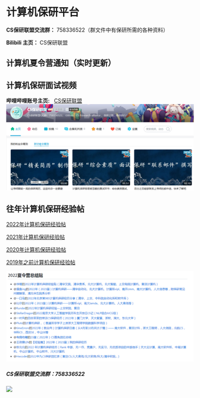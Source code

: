 # 计算机保研平台

**CS保研联盟交流群：**  758336522（群文件中有保研所需的各种资料）

**Bilibili 主页：**  CS保研联盟



## 计算机夏令营通知（实时更新）









## 计算机保研面试视频
**哔哩哔哩账号主页:** &nbsp; [CS保研联盟]([CS保研联盟的个人空间_哔哩哔哩_bilibili](https://space.bilibili.com/496909835)) 
![bilibili主页](images/B站宣传.png)





## 往年计算机保研经验帖

[2022年计算机保研经验帖](22年计算机保研经验帖.md)

[2021年计算机保研经验帖](21年计算机保研经验帖.md)

[2020年计算机保研经验帖](20年计算机保研经验帖.md)

[2019年之前计算机保研经验帖](19年之前计算机保研经验帖.md)

![计算机保研经验帖](images/%E4%BF%9D%E7%A0%94%E7%BB%8F%E9%AA%8C.png)



##### CS保研联盟交流群：758336522

<img src="images/QQ群.png" width="30%">



